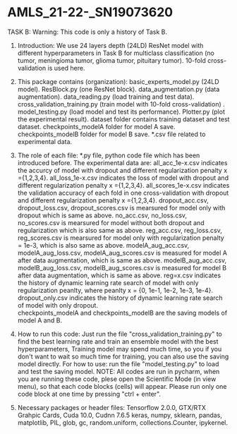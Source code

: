 # AMLS_21-22-_SN19073620
TASK B:
Warning: This code is only a history of Task B. 
1. Introduction: 
We use 24 layers depth (24LD) ResNet model with different hyperparameters in Task B for multiclass classification 
(no tumor, meningioma tumor, glioma tumor, pituitary tumor). 10-fold cross-validation is used here. 

2. This package contains (organization): 
basic_experts_model.py (24LD model).
ResBlock.py (one ResNet block).
data_augmentation.py (data augmentation).
data_reading.py (load training and test data).
cross_validation_training.py (train model with 10-fold cross-validation) .
model_testing.py (load model and test its performance).
Plotter.py (plot the experimental result).
dataset folder contains training dataset and test dataset.
checkpoints_modelA folder for model A save.
checkpoints_modelB folder for model B save.
*.csv file related to experimental data.

3. The role of each file:
*.py file, python code file which has been introduced before.
The experimental data are:
all_acc_1e-x.csv indicates the accurcy of model with dropout and different regularization penalty x ={1,2,3,4}.
all_loss_1e-x.csv indicates the loss of model with dropout and different regularization penalty x ={1,2,3,4}.
all_scores_1e-x.csv indicates the validation accuracy of each fold in one cross-validation with dropout and different regularization penalty x ={1,2,3,4}.
dropout_acc.csv, dropout_loss.csv, dropout_scores.csv is mearsured for model only with dropout which is same as above.
no_acc.csv, no_loss.csv, no_scores.csv  is mearsured for model without both dropout and regularization which is also same as above.
reg_acc.csv, reg_loss.csv, reg_scores.csv is mearsured for model only with regularization penalty = 1e-3, which is also same as above.
modelA_aug_acc.csv, modelA_aug_loss.csv, modelA_aug_scores.csv is measured for model A after data augmentation, which is same as above.
modelB_aug_acc.csv, modelB_aug_loss.csv, modelB_aug_scores.csv is measured for model B after data augmentation, which is same as above.
reg=x.csv indicates the history of dynamic learning rate search of model with only regularization peanlty, where peanlty x = {0, 1e-1, 1e-2, 1e-3, 1e-4}.
dropout_only.csv indicates the history of dynamic learning rate search of model with only dropout.  
checkpoints_modelA and checkpoints_modelB are the saving models of model A and B.

4. How to run this code:
Just run the file "cross_validation_training.py" to find the best learning rate and train an ensemble model with the best hyperparameters,
Training model may spend much time, so you if you don't want to wait so much time for training, you can also use the saving model directly.
For how to use: run the file "model_testing.py" to load and test the saving model.
NOTE: All codes are run in pycharm, when you are running these code, plese open the Scientific Mode (in view menu), 
so that each code blocks (cells) will appear. Please run only one code block at one time by pressing "ctrl + enter".

5. Necessary packages or header files:
Tensorflow 2.0.0, GTX/RTX Grahpic Cards, Cuda 10.0, Cudnn 7.6.5
keras, numpy, sklearn, pandas, matplotlib, PIL, glob, gc, random.uniform, collections.Counter, ipykernel.





